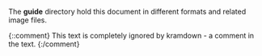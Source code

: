 The **guide** directory hold this document in different formats and related image files.

{::comment}
This text is completely ignored by kramdown - a comment in the text.
{:/comment}
